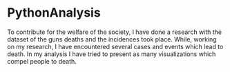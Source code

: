 # PythonAnalysis
To contribute for the welfare of the society, I have done a research with the dataset of the guns deaths and the incidences took place. While, working on my research, I have encountered several cases and events which lead to death. In my analysis I have tried to present as many visualizations which compel people to death.
